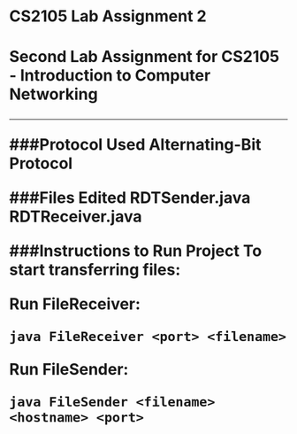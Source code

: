 <h1>CS2105 Lab Assignment 2<h1>

Second Lab Assignment for CS2105 - Introduction to Computer Networking

---

###Protocol Used
Alternating-Bit Protocol

###Files Edited
RDTSender.java
RDTReceiver.java

###Instructions to Run Project
To start transferring files:

Run FileReceiver:

```
java FileReceiver <port> <filename>
```
 
Run FileSender:

```
java FileSender <filename> <hostname> <port>
```
